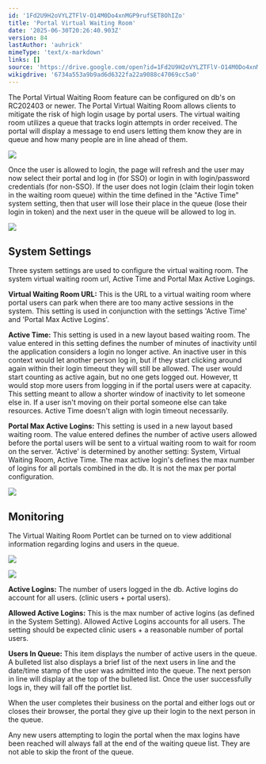 ```yaml
---
id: '1Fd2U9H2oVYLZTFlV-O14M0Do4xnMGP9rufSET8OhIZo'
title: 'Portal Virtual Waiting Room'
date: '2025-06-30T20:26:40.903Z'
version: 84
lastAuthor: 'auhrick'
mimeType: 'text/x-markdown'
links: []
source: 'https://drive.google.com/open?id=1Fd2U9H2oVYLZTFlV-O14M0Do4xnMGP9rufSET8OhIZo'
wikigdrive: '6734a553a9b9ad6d6322fa22a9088c47069cc5a0'
---
```

The Portal Virtual Waiting Room feature can be configured on db's on RC202403 or newer. The Portal Virtual Waiting Room allows clients to mitigate the risk of high login usage by portal users. The virtual waiting room utilizes a queue that tracks login attempts in order received. The portal will display a message to end users letting them know they are in queue and how many people are in line ahead of them.

![](../portal-virtual-waiting-room.assets/55379fd5be3819d5c786faa337f2bf7c.png)

Once the user is allowed to login, the page will refresh and the user may now select their portal and log in (for SSO) or login in with login/password credentials (for non-SSO).  If the user does not login (claim their login token in the waiting room queue) within the time defined in the "Active Time" system setting, then that user will lose their place in the queue (lose their login in token) and the next user in the queue will be allowed to log in.

![](../portal-virtual-waiting-room.assets/e88208fa5d32530a46893162290830f6.png)

## System Settings

Three system settings are used to configure the virtual waiting room. The system virtual waiting room url, Active Time and Portal Max Active Logings.

**Virtual Waiting Room URL:** This is the URL to a virtual waiting room where portal users can park when there are too many active sessions in the system. This setting is used in conjunction with the settings 'Active Time' and 'Portal Max Active Logins'.

**Active Time:** This setting is used in a new layout based waiting room. The value entered in this setting defines the number of minutes of inactivity until the application considers a login no longer active. An inactive user in this context would let another person log in, but if they start clicking around again within their login timeout they will still be allowed. The user would start counting as active again, but no one gets logged out. However, tt would stop more users from logging in if the portal users were at capacity. This setting meant to allow a shorter window of inactivity to let someone else in. If a user isn't moving on their portal someone else can take resources. Active Time doesn't align with login timeout necessarily.

**Portal Max Active Logins:** This setting is used in a new layout based waiting room. The value entered defines the number of active users allowed before the portal users will be sent to a virtual waiting room to wait for room on the server. 'Active' is determined by another setting: System, Virtual Waiting Room, Active Time. The max active login's defines the max number of logins for all portals combined in the db. It is not the max per portal configuration.

![](../portal-virtual-waiting-room.assets/0dc956bee9d62d7dc54a307d89dde286.png)

## Monitoring

The Virtual Waiting Room Portlet can be turned on to view additional information regarding logins and users in the queue.

![](../portal-virtual-waiting-room.assets/6692a6b5740215e9e5eea8c319bd2d11.png)

![](../portal-virtual-waiting-room.assets/2305c9c0e9ba52efe9e9d46550545d58.png)

**Active Logins:** The number of users logged in the db. Active logins do account for all users. (clinic users + portal users).

**Allowed Active Logins:** This is the max number of active logins (as defined in the System Setting). Allowed Active Logins accounts for all users. The setting should be expected clinic users + a reasonable number of portal users.

**Users In Queue:** This item displays the number of active users in the queue. A bulleted list also displays a brief list of the next users in line and the date/time stamp of the user was admitted into the queue. The next person in line will display at the top of the bulleted list. Once the user successfully logs in, they will fall off the portlet list.

When the user completes their business on the portal and either logs out or closes their browser, the portal they give up their login to the next person in the queue.

Any new users attempting to login the portal when the max logins have been reached will always fall at the end of the waiting queue list. They are not able to skip the front of the queue.
